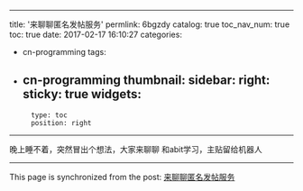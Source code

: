 
---
title: '来聊聊匿名发帖服务'
permlink: 6bgzdy
catalog: true
toc_nav_num: true
toc: true
date: 2017-02-17 16:10:27
categories:
- cn-programming
tags:
- cn-programming
thumbnail: 
sidebar:
    right:
        sticky: true
widgets:
    -
        type: toc
        position: right
---


晚上睡不着，突然冒出个想法，大家来聊聊
和abit学习，主贴留给机器人

- - -

This page is synchronized from the post: [来聊聊匿名发帖服务](https://steemit.com/@oflyhigh/6bgzdy)
